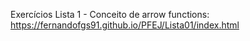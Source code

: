 Exercícios
Lista 1 - Conceito de arrow functions:  https://fernandofgs91.github.io/PFEJ/Lista01/index.html
